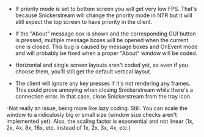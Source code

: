 - If priority mode is set to bottom screen you will get very low FPS. That's because
Snickerstream will change the priority mode in NTR but it will still expect the top
screen to have priority in the client.


- If the "About" message box is shown and the corresponding GUI button is pressed,
multiple message boxes will be opened when the current one is closed. This bug is
caused by message boxes and OnEvent mode and will probably be fixed when a proper
"About" window will be coded.


- Horizontal and single screen layouts aren't coded yet, so even if you choose
them, you'll still get the default vertical layout.


- The client will ignore any key presses if it's not rendering any frames. This
could prove annoying when closing Snickerstream while there's a connection error.
In that case, close Snickerstream from the tray icon.


-Not really an issue, being more like lazy coding. Still. You can scale the window
to a ridiculosly big or small size (window size checks aren't implemented yet). 
Also, the scaling factor is exponential and not linear (1x, 2x, 4x, 8x, 16x, etc.
instead of 1x, 2x, 3x, 4x, etc.)
